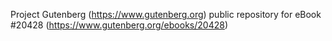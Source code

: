 Project Gutenberg (https://www.gutenberg.org) public repository for eBook #20428 (https://www.gutenberg.org/ebooks/20428)
